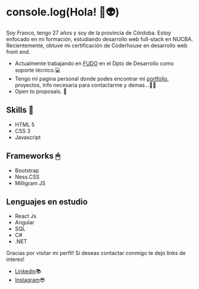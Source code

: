 # console.log(Hola! 🚀👽)

Soy Franco, tengo 27 años y soy de la provincia de Córdoba. Estoy enfocado en mi formación, estudiando desarrollo web full-stack en NUCBA. Recientemente, obtuve mi certificación de Coderhouse en desarrollo web front end.

* Actualmente trabajando en [FUDO](https://fu.do/es-ar/) en el Dpto de Desarrollo como soporte técnico.💻
* Tengo mi pagina personal donde podes encontrar mi [portfolio](portfolio-fm.vercel.app), proyectos, info necesaria para contactarme y demas...👨‍💻
* Open to proposals. 🙌

## Skills 👾

* HTML 5
* CSS 3
* Javascript
  
## Frameworks 🖱

* Bootstrap
* Ness.CSS
* Milligram JS

## Lenguajes en estudio

* React Js
* Angular 
* SQL
* C#
* .NET

Gracias por visitar mi perfil! Si deseas contactar conmigo te dejo links de interes!

* [Linkedin](https://www.linkedin.com/in/franmayer/)📚
* [Instagram](https://www.instagram.com/franmayerdev/)😎

